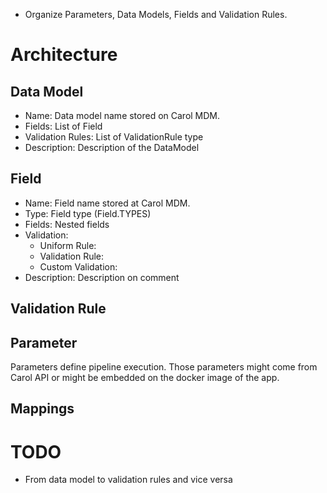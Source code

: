 * Organize Parameters, Data Models, Fields and Validation Rules.

# Architecture

## Data Model

* Name: Data model name stored on Carol MDM.
* Fields: List of Field
* Validation Rules: List of ValidationRule type
* Description: Description of the DataModel

## Field

* Name: Field name stored at Carol MDM.
* Type: Field type (Field.TYPES)
* Fields: Nested fields
* Validation:
    * Uniform Rule:
    * Validation Rule:
    * Custom Validation:
* Description:  Description on comment

## Validation Rule


## Parameter
Parameters define pipeline execution. Those parameters might come from Carol API or might be embedded on the docker
image of the app.

## Mappings


# TODO

- From data model to validation rules and vice versa